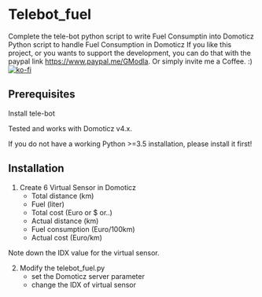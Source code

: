 # Telebot_fuel
Complete the tele-bot python script to write Fuel Consumptin into Domoticz
Python script to handle Fuel Consumption in Domoticz
If you like this project, or you wants to support the development, you can do that with the paypal link https://www.paypal.me/GModla. Or simply invite me a Coffee. :)
[![ko-fi](https://www.ko-fi.com/img/githubbutton_sm.svg)](https://ko-fi.com/mgabor74)

## Prerequisites
Install tele-bot

Tested and works with Domoticz v4.x.

If you do not have a working Python >=3.5 installation, please install it first! 


## Installation
1. Create 6 Virtual Sensor in Domoticz
	- Total distance (km)
	- Fuel (liter)
	- Total cost (Euro or $ or..)
	- Actual distance (km)
	- Fuel consumption (Euro/100km)
	- Actual cost (Euro/km)

Note down the IDX value for the virtual sensor.

2. Modify the telebot_fuel.py 
	- set the Domoticz server parameter
	- change the IDX of virtual sensor
